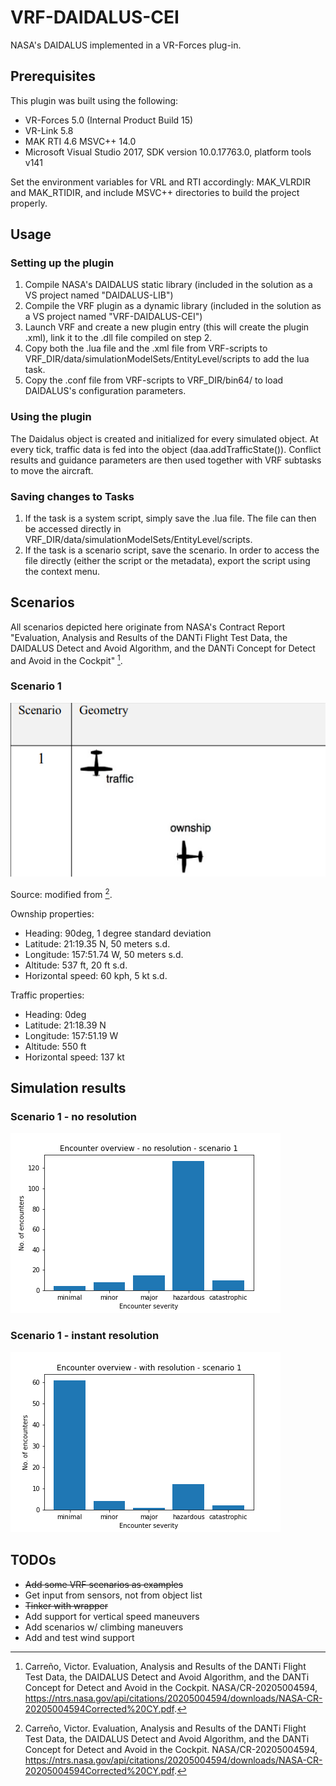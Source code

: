 # VRF-DAIDALUS-CEI
NASA's DAIDALUS implemented in a VR-Forces plug-in.

## Prerequisites 

This plugin was built using the following:
 - VR-Forces 5.0 (Internal Product Build 15)
 - VR-Link 5.8
 - MAK RTI 4.6 MSVC++ 14.0
 - Microsoft Visual Studio 2017, SDK version 10.0.17763.0, platform tools v141

Set the environment variables for VRL and RTI accordingly: MAK_VLRDIR and MAK_RTIDIR, and include MSVC++ directories to build the project properly.


## Usage

### Setting up the plugin

1. Compile NASA's DAIDALUS static library (included in the solution as a VS project named "DAIDALUS-LIB")
2. Compile the VRF plugin as a dynamic library (included in the solution as a VS project named "VRF-DAIDALUS-CEI")
3. Launch VRF and create a new plugin entry (this will create the plugin .xml), link it to the .dll file compiled on step 2.
4. Copy both the .lua file and the .xml file from VRF-scripts to VRF_DIR/data/simulationModelSets/EntityLevel/scripts to add the lua task.
5. Copy the .conf file from VRF-scripts to VRF_DIR/bin64/ to load DAIDALUS's configuration parameters.

### Using the plugin

The Daidalus object is created and initialized for every simulated object. At every tick, traffic data is fed into the object (daa.addTrafficState()). Conflict results and guidance parameters are then used together with VRF subtasks to move the aircraft. 

### Saving changes to Tasks

1. If the task is a system script, simply save the .lua file. The file can then be accessed directly in VRF_DIR/data/simulationModelSets/EntityLevel/scripts.
2. If the task is a scenario script, save the scenario. In order to access the file directly (either the script or the metadata), export the script using the context menu.

## Scenarios

All scenarios depicted here originate from NASA's Contract Report "Evaluation, Analysis and Results of the DANTi Flight Test Data, the DAIDALUS Detect and Avoid Algorithm, and the DANTi Concept for Detect and Avoid in the Cockpit" [^1].


### Scenario 1

![a](figures/scenario1_carreno.png)

Source: modified from [^1].

Ownship properties:
- Heading: 90deg, 1 degree standard deviation
- Latitude: 21:19.35 N, 50 meters s.d.
- Longitude: 157:51.74 W, 50 meters s.d.
- Altitude: 537 ft, 20 ft s.d.
- Horizontal speed: 60 kph, 5 kt s.d.

Traffic properties:
- Heading: 0deg
- Latitude: 21:18.39 N
- Longitude: 157:51.19 W
- Altitude: 550 ft
- Horizontal speed: 137 kt

## Simulation results

### Scenario 1 - no resolution

![scen1_nores](figures/encounter_severity_nores_1.png)
### Scenario 1 - instant resolution

![scen1_res](figures/encounter_severity_res_1.png)


## TODOs

- ~~Add some VRF scenarios as examples~~
- Get input from sensors, not from object list
- ~~Tinker with wrapper~~
- Add support for vertical speed maneuvers
- Add scenarios w/ climbing maneuvers
- Add and test wind support


[^1]: Carreño, Victor. Evaluation, Analysis and Results of the  DANTi Flight Test Data, the DAIDALUS  Detect and Avoid Algorithm, and the DANTi Concept for Detect and Avoid in the Cockpit. NASA/CR-20205004594, https://ntrs.nasa.gov/api/citations/20205004594/downloads/NASA-CR-20205004594Corrected%20CY.pdf. 
